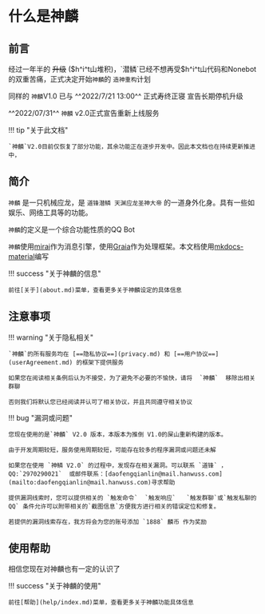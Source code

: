 # 什么是神麟

## 前言

经过一年半的 ~~升级~~ ($h^i^t山堆积)，`潜鳞`已经不想再受$h^i^t山代码和Nonebot的双重苦痛，正式决定开始`神麟`的  `造神重构`计划

同样的 `神麟`V1.0 已与 ^^2022/7/21 13:00^^ 正式寿终正寝 宣告长期停机升级

^^2022/07/31^^ `神麟` v2.0正式宣告重新上线服务

!!! tip "关于此文档"

    `神麟`V2.0目前仅恢复了部分功能，其余功能正在逐步开发中。因此本文档也在持续更新推进中，

## 简介

`神麟` 是一只机械应龙，是 `道锋潜鳞 天渊应龙圣神大帝` 的一道身外化身。具有一些如娱乐、网络工具等的功能。

`神麟`的定义是一个综合功能性质的QQ Bot

`神麟`使用[mirai](https://github.com/mamoe/mirai)作为消息引擎，使用[Graia](https://github.com/GraiaProject)作为处理框架。本文档使用[mkdocs-material](https://squidfunk.github.io/mkdocs-material/)编写

!!! success "关于神麟的信息"

    前往[关于](about.md)菜单，查看更多关于神麟设定的具体信息

## 注意事项

!!! warning "关于隐私相关"

    `神麟`的所有服务均在 [==隐私协议==](privacy.md) 和 [==用户协议==](userAgreement.md) 的框架下提供服务

    如果您在阅读相关条例后认为不接受，为了避免不必要的不愉快，请将  `神麟`  移除出相关群聊

    否则我们将默认您已经阅读并认可了相关协议，并且共同遵守相关协议

!!! bug "漏洞或问题"

    您现在使用的是`神麟` V2.0 版本，本版本为推倒 V1.0的屎山重新构建的版本。

    由于开发周期较短，服务使用周期较短，可能存在较多的程序漏洞或问题还未解

    如果您在使用 `神鳞 V2.0` 的过程中，发现存在相关漏洞。可以联系 `道锋` ，QQ:`2970290021`  或邮件联系：[daofengqianlin@mail.hanwuss.com](mailto:daofengqianlin@mail.hanwuss.com)寻求帮助

    提供漏洞线索时，您可以提供相关的 `触发命令`  `触发响应`   `触发群聊`或`触发私聊的QQ` 条件允许可以附带相关的`截图信息`方便我方进行相关的错误定位和修复。

    若提供的漏洞线索存在，我方将会为您的账号添加 `1888` 麟币 作为奖励



## 使用帮助

相信您现在对神麟也有一定的认识了

!!! success "关于神麟的使用"

    前往[帮助](help/index.md)菜单，查看更多关于神麟功能具体信息
